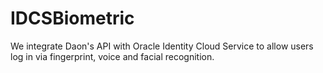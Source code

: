 # IDCSBiometric
We integrate Daon's API with Oracle Identity Cloud Service to allow users log in via fingerprint, voice and facial recognition.
